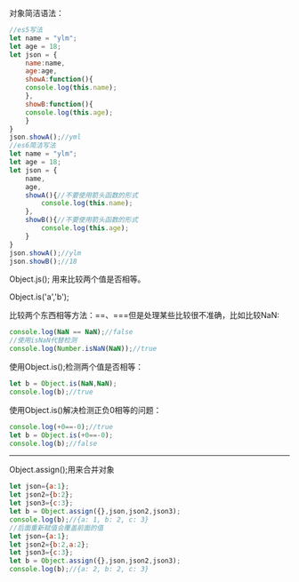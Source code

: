 对象简洁语法：

```js
//es5写法
let name = "ylm";
let age = 18;
let json = {
    name:name,
    age:age,
    showA:function(){
    console.log(this.name);
    },
    showB:function(){
    console.log(this.age);
    }
}
json.showA();//yml
//es6简洁写法
let name = "ylm";
let age = 18;
let json = {
    name,
    age,
    showA(){//不要使用箭头函数的形式
        console.log(this.name);
    },
    showB(){//不要使用箭头函数的形式
        console.log(this.age);
    }
}
json.showA();//ylm
json.showB();//18
```

Object.js(); 用来比较两个值是否相等。

Object.is('a','b');

比较两个东西相等方法：==、===但是处理某些比较很不准确，比如比较NaN:

```js
console.log(NaN == NaN);//false
//使用isNaN代替检测
console.log(Number.isNaN(NaN));//true
```

使用Object.is();检测两个值是否相等：

```js
let b = Object.is(NaN,NaN);
console.log(b);//true
```

使用Object.is()解决检测正负0相等的问题：

```js
console.log(+0==-0);//true
let b = Object.is(+0==-0);
console.log(b);//false
```

------

Object.assign();用来合并对象

```js
let json={a:1};
let json2={b:2};
let json3={c:3};
let b = Object.assign({},json,json2,json3);
console.log(b);//{a: 1, b: 2, c: 3}
//后面重新赋值会覆盖前面的值
let json={a:1};
let json2={b:2,a:2};
let json3={c:3};
let b = Object.assign({},json,json2,json3);
console.log(b);//{a: 2, b: 2, c: 3}
```

